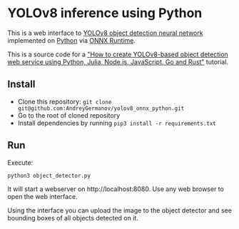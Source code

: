 # YOLOv8 inference using Python

This is a web interface to [YOLOv8 object detection neural network](https://ultralytics.com/yolov8) 
implemented on [Python](https://www.python.org) via [ONNX Runtime](https://onnxruntime.ai/docs/get-started/with-python.html).

This is a source code for a ["How to create YOLOv8-based object detection web service using Python, Julia, Node.js, JavaScript, Go and Rust"](https://dev.to/andreygermanov/how-to-create-yolov8-based-object-detection-web-service-using-python-julia-nodejs-javascript-go-and-rust-4o8e) tutorial.

## Install

* Clone this repository: `git clone git@github.com:AndreyGermanov/yolov8_onnx_python.git`
* Go to the root of cloned repository
* Install dependencies by running `pip3 install -r requirements.txt`

## Run

Execute:

```
python3 object_detector.py
```

It will start a webserver on http://localhost:8080. Use any web browser to open the web interface.

Using the interface you can upload the image to the object detector and see bounding boxes of all  objects detected on it.
